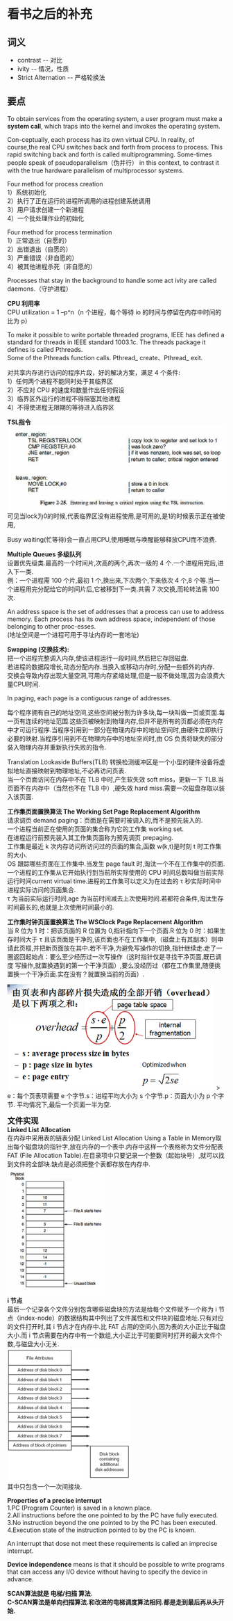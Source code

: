 # 看书之后的补充


## 词义
<ul>
<li>contrast -- 对比</li>
<li>ivity -- 情况，性质</li>
<li>Strict Alternation -- 严格轮换法</li>
</ul>


## 要点
To obtain services from the operating system, a user program must make a <b>system call</b>, which traps into the kernel and invokes the operating system.  

Con-ceptually, each process has its own virtual CPU. In reality, of course,the real CPU switches back and forth from process to process. This rapid switching back and forth is called multiprogramming. Some-times people speak of pseudoparallelism（伪并行） in this context, to contrast it with the true hardware parallelism of multiprocessor systems.  

Four method for process creation  
1）系统初始化  
2）执行了正在运行的进程所调用的进程创建系统调用  
3）用户请求创建一个新进程  
4）一个批处理作业的初始化  

Four method for process termination  
1）正常退出（自愿的）  
2）出错退出（自愿的）  
3）严重错误（非自愿的）  
4）被其他进程杀死（非自愿的）  

Processes that stay in the background to handle some act ivity are called daemons.（守护进程）  

<b>CPU 利用率</b>  
CPU utilization = 1 –p^n（n 个进程，每个等待 io 的时间与停留在内存中时间的比为 p）  

To make it possible to write portable threaded programs, IEEE has defined a standard for threads in IEEE standard 1003.1c. The threads package it defines is called Pthreads.  
Some of the Pthreads function calls. Pthread_ create、Pthread_ exit.  

对共享内存进行访问的程序片段，好的解决方案，满足 4 个条件:  
1）任何两个进程不能同时处于其临界区  
2）不应对 CPU 的速度和数量作出任何假设  
3）临界区外运行的进程不得阻塞其他进程  
4）不得使进程无限期的等待进入临界区  

<b>TSL指令</b>  
<img src = "img/27.png"/>  
可见当lock为0的时候,代表临界区没有进程使用,是可用的,是1的时候表示正在被使用,  

Busy waiting(忙等待)会一直占用CPU,使用睡眠与唤醒能够释放CPU而不浪费.  

<b>Multiple Queues 多级队列</b>  
设置优先级类.最高的一个时间片,次高的两个,再次一级的 4 个.一个进程用完后,进入下一类.  
例：一个进程需 100 个片,最初 1 个,换出来,下次两个,下来依次 4 个,8 个等.当一个进程用完分配给它的时间片后,它被移到下一类.共需 7 次交换,而轮转法需 100 次.  

An address space is the set of addresses that a process can use to address memory. Each process has its own address space, independent of those belonging to other proc-esses.  
(地址空间是一个进程可用于寻址内存的一套地址)  

<b>Swapping (交换技术):</b>  
把一个进程完整调入内存,使该进程运行一段时间,然后把它存回磁盘.  
若进程的数据段增长,动态分配内存.当换入或移动内存时,分配一些额外的内存.  
交换会导致内存出现大量空洞,可用内存紧缩处理,但是一般不做处理,因为会浪费大量CPU时间.  

In paging, each page is a contiguous range of addresses.  

每个程序拥有自己的地址空间,这些空间被分割为许多块,每一块叫做一页或页面.每一页有连续的地址范围.这些页被映射到物理内存,但并不是所有的页都必须在内存中才可运行程序.当程序引用到一部分在物理内存中的地址空间时,由硬件立即执行必要的映射.当程序引用到不在物理内存中的地址空间时,由 OS 负责将缺失的部分装入物理内存并重新执行失败的指令.  

Translation Lookaside Buffers(TLB) 转换检测缓冲区是一个小型的硬件设备将虚拟地址直接映射到物理地址,不必再访问页表.  
当一个页面访问在内存中不在 TLB 中时,产生软失效 soft miss，更新一下 TLB.当页面不在内存中（当然也不在 TLB 中）,硬失效 hard miss.需要一次磁盘存取以装入该页面.  

<b>工作集页面置换算法 The Working Set Page Replacement Algorithm</b>  
请求调页 demand paging：页面是在需要时被调入的,而不是预先装入的.  
一个进程当前正在使用的页面的集合称为它的工作集 working set.  
在进程运行前预先装入其工作集页面称为预先调页 prepaging.  
工作集是最近 k 次内存访问所访问过的页面的集合,函数 w(k,t)是时刻 t 时工作集的大小.  
OS 跟踪哪些页面在工作集中.当发生 page fault 时,淘汰一个不在工作集中的页面.  
一个进程的工作集从它开始执行到当前所实际使用的 CPU 时间总数叫做当前实际运行时间current virtual time.进程的工作集可以定义为在过去的 τ 秒实际时间中进程实际访问的页面集合.  
τ 为当前实际运行时间,age 为当前时间减去上次使用时间.若都符合条件,淘汰生存时间最长的,也就是上次使用时间最小的.  

<b>工作集时钟页面置换算法 The WSClock Page Replacement Algorithm</b>  
当 R 位为 1 时：把该页面的 R 位置为 0,指针指向下一个页面.R 位为 0 时：如果生存时间大于 τ 且该页面是干净的,该页面也不在工作集中,（磁盘上有其副本）则申请此页框,并把新页面放在其中.若不干净,为避免写操作的切换,指针继续走.走了一圈返回起始点：要么至少经历过一次写操作（这时指针仅是寻找干净页面,既已调度
写操作,就置换遇到的第一个干净页面）,要么没经历过（都在工作集里,随便挑置换一个干净页面.实在没有？就置换当前的页面）.  

<img src = "img/28.png"/>  
> e：每个页表项需要 e 个字节.s：进程平均大小为 s 个字节.p：页面大小为 p 个字节.  
平均情况下,最后一个页面一半为空.  

<font size = 4 ><b>文件实现</b></font>  
<b>Linked List Allocation</b>  
在内存中采用表的链表分配 Linked List Allocation Using a Table in Memory取出每个磁盘块的指针字,放在内存的一个表中.内存中这样一个表格称为文件分配表 FAT (File Allocation Table).在目录项中只要记录一个整数（起始块号）,就可以找到文件的全部块.缺点是必须把整个表都存放在内存中.  
<img src = "img/29.png"/>  
<b>i 节点</b>  
最后一个记录各个文件分别包含哪些磁盘块的方法是给每个文件赋予一个称为 i 节点（index-node）的数据结构其中列出了文件属性和文件块的磁盘地址.只有对应的文件打开时,其 i 节点才在内存中.比 FAT 占用的空间小,因为表的大小正比于磁盘大小.而 i 节点需要在内存中有一个数组,大小正比于可能要同时打开的最大文件个数,与磁盘大小无关.  
<img src = "img/26.png"/>  
其中只包含一个一次间接块.  

<b>Properties of a precise interrupt</b>  
1.PC (Program Counter) is saved in a known place.  
2.All instructions before the one pointed to by the PC have fully executed.  
3.No instruction beyond the one pointed to by the PC has been executed.  
4.Execution state of the instruction pointed to by the PC is known.  

An interrupt that dose not meet these requirements is called an imprecise interrupt.  

<b>Device independence</b> means is that it should be possible to write programs that can access any I/O device without having to specify the device in advance.  

<b>SCAN算法就是 电梯/扫描 算法.  
C-SCAN算法是单向扫描算法.和改进的电梯调度算法相同.都是走到最后再从头开始.</b>  


